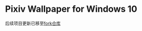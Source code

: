 # Pixiv Wallpaper for Windows 10
后续项目更新已移至[fork仓库](https://github.com/YukinoShary/Pixiv_Wallpaper_for_Windows_10)

